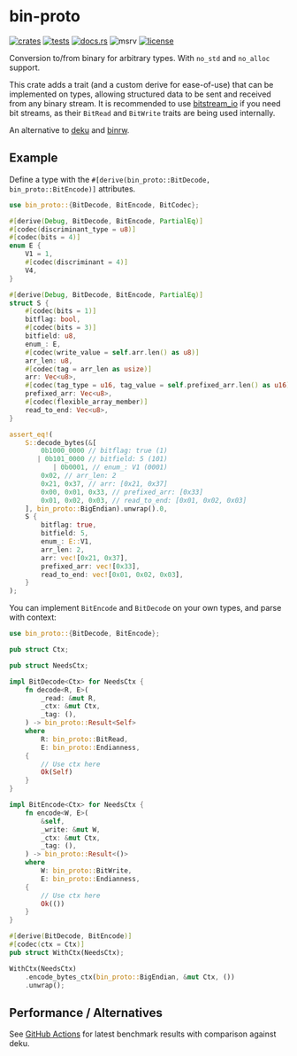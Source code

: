 # bin-proto

[![crates](https://img.shields.io/crates/v/bin-proto.svg)](https://crates.io/crates/bin-proto)
[![tests](https://github.com/wojciech-graj/bin-proto/actions/workflows/ci.yml/badge.svg)](https://github.com/wojciech-graj/bin-proto/actions/workflows/ci.yml)
[![docs.rs](https://docs.rs/bin-proto/badge.svg)](https://docs.rs/bin-proto)
![msrv](https://img.shields.io/crates/msrv/bin-proto)
[![license](https://img.shields.io/badge/license-MIT-blue.svg)](./LICENSE.txt)

Conversion to/from binary for arbitrary types. With `no_std` and `no_alloc` support.

This crate adds a trait (and a custom derive for ease-of-use) that can be
implemented on types, allowing structured data to be sent and received from any
binary stream. It is recommended to use
[bitstream_io](https://docs.rs/bitstream-io/latest/bitstream_io/) if you need
bit streams, as their `BitRead` and `BitWrite` traits are being used internally.

An alternative to [deku](https://crates.io/crates/deku) and [binrw](https://crates.io/crates/binrw).

## Example

Define a type with the `#[derive(bin_proto::BitDecode, bin_proto::BitEncode)]` attributes.

```rust
use bin_proto::{BitDecode, BitEncode, BitCodec};

#[derive(Debug, BitDecode, BitEncode, PartialEq)]
#[codec(discriminant_type = u8)]
#[codec(bits = 4)]
enum E {
    V1 = 1,
    #[codec(discriminant = 4)]
    V4,
}

#[derive(Debug, BitDecode, BitEncode, PartialEq)]
struct S {
    #[codec(bits = 1)]
    bitflag: bool,
    #[codec(bits = 3)]
    bitfield: u8,
    enum_: E,
    #[codec(write_value = self.arr.len() as u8)]
    arr_len: u8,
    #[codec(tag = arr_len as usize)]
    arr: Vec<u8>,
    #[codec(tag_type = u16, tag_value = self.prefixed_arr.len() as u16)]
    prefixed_arr: Vec<u8>,
    #[codec(flexible_array_member)]
    read_to_end: Vec<u8>,
}

assert_eq!(
    S::decode_bytes(&[
        0b1000_0000 // bitflag: true (1)
       | 0b101_0000 // bitfield: 5 (101)
           | 0b0001, // enum_: V1 (0001)
        0x02, // arr_len: 2
        0x21, 0x37, // arr: [0x21, 0x37]
        0x00, 0x01, 0x33, // prefixed_arr: [0x33]
        0x01, 0x02, 0x03, // read_to_end: [0x01, 0x02, 0x03]
    ], bin_proto::BigEndian).unwrap().0,
    S {
        bitflag: true,
        bitfield: 5,
        enum_: E::V1,
        arr_len: 2,
        arr: vec![0x21, 0x37],
        prefixed_arr: vec![0x33],
        read_to_end: vec![0x01, 0x02, 0x03],
    }
);
```

You can implement `BitEncode` and `BitDecode` on your own types, and parse with context:

```rust
use bin_proto::{BitDecode, BitEncode};

pub struct Ctx;

pub struct NeedsCtx;

impl BitDecode<Ctx> for NeedsCtx {
    fn decode<R, E>(
        _read: &mut R,
        _ctx: &mut Ctx,
        _tag: (),
    ) -> bin_proto::Result<Self>
    where
        R: bin_proto::BitRead,
        E: bin_proto::Endianness,
    {
        // Use ctx here
        Ok(Self)
    }
}

impl BitEncode<Ctx> for NeedsCtx {
    fn encode<W, E>(
        &self,
        _write: &mut W,
        _ctx: &mut Ctx,
        _tag: (),
    ) -> bin_proto::Result<()>
    where
        W: bin_proto::BitWrite,
        E: bin_proto::Endianness,
    {
        // Use ctx here
        Ok(())
    }
}

#[derive(BitDecode, BitEncode)]
#[codec(ctx = Ctx)]
pub struct WithCtx(NeedsCtx);

WithCtx(NeedsCtx)
    .encode_bytes_ctx(bin_proto::BigEndian, &mut Ctx, ())
    .unwrap();
```

## Performance / Alternatives

See [GitHub Actions](https://github.com/wojciech-graj/bin-proto/actions) for latest benchmark results with comparison against deku.
